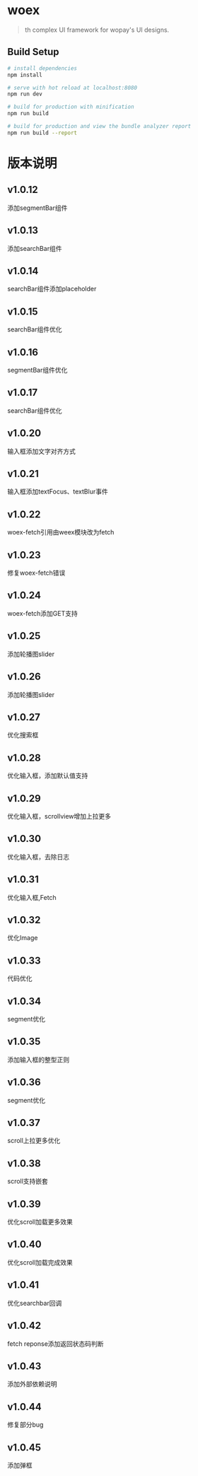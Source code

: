 # woex

> th complex UI framework for wopay's UI designs.

## Build Setup

``` bash
# install dependencies
npm install

# serve with hot reload at localhost:8080
npm run dev

# build for production with minification
npm run build

# build for production and view the bundle analyzer report
npm run build --report
```
# 版本说明
## v1.0.12
添加segmentBar组件
## v1.0.13
添加searchBar组件
## v1.0.14
searchBar组件添加placeholder
## v1.0.15
searchBar组件优化
## v1.0.16
segmentBar组件优化
## v1.0.17
searchBar组件优化
## v1.0.20
输入框添加文字对齐方式
## v1.0.21
输入框添加textFocus、textBlur事件
## v1.0.22
woex-fetch引用由weex模块改为fetch
## v1.0.23
修复woex-fetch错误
## v1.0.24
woex-fetch添加GET支持
## v1.0.25
添加轮播图slider
## v1.0.26
添加轮播图slider
## v1.0.27
优化搜索框
## v1.0.28
优化输入框，添加默认值支持
## v1.0.29
优化输入框，scrollview增加上拉更多
## v1.0.30
优化输入框，去除日志
## v1.0.31
优化输入框,Fetch
## v1.0.32
优化Image
## v1.0.33
代码优化
## v1.0.34
segment优化
## v1.0.35
添加输入框的整型正则
## v1.0.36
segment优化
## v1.0.37
scroll上拉更多优化
## v1.0.38
scroll支持嵌套
## v1.0.39
优化scroll加载更多效果
## v1.0.40
优化scroll加载完成效果
## v1.0.41
优化searchbar回调
## v1.0.42
fetch reponse添加返回状态码判断
## v1.0.43
添加外部依赖说明
## v1.0.44
修复部分bug
## v1.0.45
添加弹框
